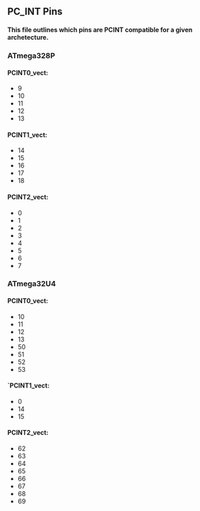 ## PC_INT Pins

#### This file outlines which pins are PCINT compatible for a given archetecture. 


### **ATmega328P**

#### **PCINT0_vect:**
- 9
- 10
- 11
- 12
- 13

#### **PCINT1_vect:**
- 14
- 15
- 16
- 17
- 18

#### **PCINT2_vect:**
- 0
- 1
- 2
- 3
- 4
- 5
- 6
- 7

### **ATmega32U4**

#### **PCINT0_vect:**
- 10
- 11
- 12
- 13
- 50
- 51
- 52
- 53

#### **`PCINT1_vect:**
- 0
- 14
- 15

#### **PCINT2_vect:**
- 62
- 63
- 64
- 65
- 66
- 67
- 68
- 69
